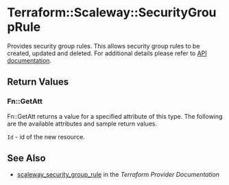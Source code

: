 # Terraform::Scaleway::SecurityGroupRule

Provides security group rules. This allows security group rules to be created, updated and deleted.
For additional details please refer to [API documentation](https://developer.scaleway.com/#security-groups-manage-rules).

## Return Values

### Fn::GetAtt

Fn::GetAtt returns a value for a specified attribute of this type. The following are the available attributes and sample return values.

`Id` - id of the new resource.

## See Also

* [scaleway_security_group_rule](https://www.terraform.io/docs/providers/scaleway/r/security_group_rule.html) in the _Terraform Provider Documentation_